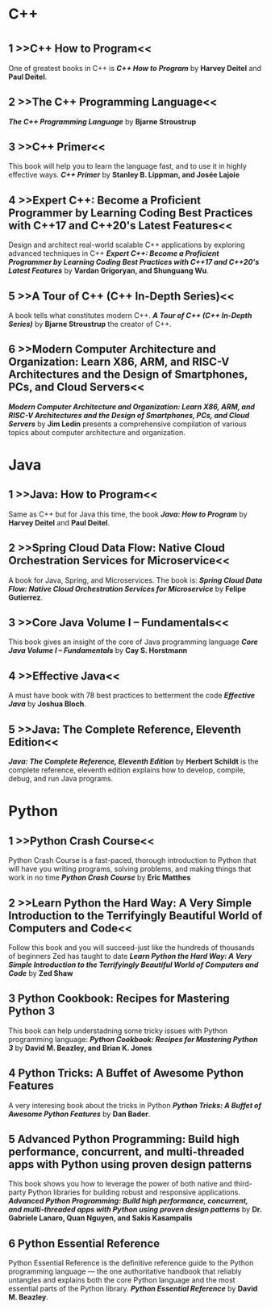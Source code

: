 # C++
# <p align="center">

## 1 >>C++ How to Program<<
One of greatest books in C++ is **_C++ How to Program_** by **Harvey Deitel** and **Paul Deitel**.

## 2 >>The C++ Programming Language<<
**_The C++ Programming Language_** by **Bjarne Stroustrup**

## 3 >>C++ Primer<<
This book will help you to learn the language fast, and to use it in highly effective ways. **_C++ Primer_** by **Stanley B. Lippman, and Josée Lajoie**

## 4 >>Expert C++: Become a Proficient Programmer by Learning Coding Best Practices with C++17 and C++20's Latest Features<<

Design and architect real-world scalable C++ applications by exploring advanced techniques in C++ **_Expert C++: Become a Proficient Programmer by Learning Coding Best Practices with C++17 and C++20's Latest Features_** by **Vardan Grigoryan, and Shunguang Wu**.

## 5 >>A Tour of C++ (C++ In-Depth Series)<<
A book tells what constitutes modern C++. **_A Tour of C++ (C++ In-Depth Series)_** by **Bjarne Stroustrup** the creator of C++.

## 6 >>Modern Computer Architecture and Organization: Learn X86, ARM, and RISC-V Architectures and the Design of Smartphones, PCs, and Cloud Servers<<

**_Modern Computer Architecture and Organization: Learn X86, ARM, and RISC-V Architectures and the Design of Smartphones, PCs, and Cloud Servers_** by **Jim Ledin** presents a comprehensive compilation of various topics about computer architecture and organization.

# Java
## 1 >>Java: How to Program<<
Same as C++ but for Java this time, the book **_Java: How to Program_** by **Harvey Deitel** and **Paul Deitel**.

## 2 >>Spring Cloud Data Flow: Native Cloud Orchestration Services for Microservice<<
A book for Java, Spring, and Microservices. The book is: **_Spring Cloud Data Flow: Native Cloud Orchestration Services for Microservice_** by **Felipe Gutierrez**.

## 3 >>Core Java Volume I – Fundamentals<<

This book gives an insight of the core of Java programming language **_Core Java Volume I – Fundamentals_** by **Cay S. Horstmann**

## 4 >>Effective Java<<
A must have book with 78 best practices to betterment the code **_Effective Java_** by **Joshua Bloch**.

## 5 >>Java: The Complete Reference, Eleventh Edition<<
**_Java: The Complete Reference, Eleventh Edition_** by **Herbert Schildt** is the complete reference, eleventh edition explains how to develop, compile, debug, and run Java programs.


# Python 

## 1 >>Python Crash Course<<
Python Crash Course is a fast-paced, thorough introduction to Python that will have you writing programs, solving problems, and making things that work in no time **_Python Crash Course_** by **Eric Matthes**

## 2 >>Learn Python the Hard Way: A Very Simple Introduction to the Terrifyingly Beautiful World of Computers and Code<<

Follow this book and you will succeed-just like the hundreds of thousands of beginners Zed has taught to date **_Learn Python the Hard Way: A Very Simple Introduction to the Terrifyingly Beautiful World of Computers and Code_** by **Zed Shaw**

## 3 Python Cookbook: Recipes for Mastering Python 3
This book can help understadning some tricky issues with Python programming language: **_Python Cookbook: Recipes for Mastering Python 3_** by **David M. Beazley, and Brian K. Jones**

## 4 Python Tricks: A Buffet of Awesome Python Features
A very interesing book about the tricks in Python **_Python Tricks: A Buffet of Awesome Python Features_** by **Dan Bader**.

## 5 Advanced Python Programming: Build high performance, concurrent, and multi-threaded apps with Python using proven design patterns
This book shows you how to leverage the power of both native and third-party Python libraries for building robust and responsive applications. **_Advanced Python Programming: Build high performance, concurrent, and multi-threaded apps with Python using proven design patterns_** by **Dr. Gabriele Lanaro, Quan Nguyen, and Sakis Kasampalis**



## 6 Python Essential Reference
 Python Essential Reference is the definitive reference guide to the Python programming language — the one authoritative handbook that reliably untangles and explains both the core Python language and the most essential parts of the Python library. **_Python Essential Reference_** by **David M. Beazley**.
